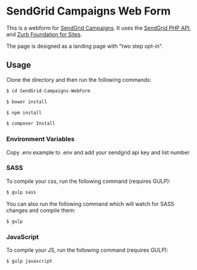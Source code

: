 # SendGrid Campaigns Web Form 
 
 This is a webform for [SendGrid Campaigns](https://sendgrid.com/solutions/email-marketing/).  It uses the [SendGrid PHP API](https://sendgrid.com/docs/Integrate/Code_Examples/v2_Mail/php.html), and [Zurb Foundation for Sites](foundation.zurb.com/sites).
 
 The page is designed as a landing page with "two step opt-in".
 
 ## Usage
 
 Clone the directory and then run the following commands:
 
 ```bash
 $ cd SendGrid-Campaigns-WebForm
 ```
 
 ```bash
 $ bower install
 ```
 ```bash
 $ npm install
 ```
 
 ```bash
 $ composer Install
 ```
 
 ### Environment Variables
 
 Copy .env.example to .env and add your sendgrid api key and list number
 
 ### SASS
 
 To compile your css, run the following command (requires GULP):
 
 ```bash
 $ gulp sass
 ```
 
 You can also run the following command which will watch for SASS changes and compile them:
 
  ```bash
  $ gulp
  ```
 
 ### JavaScript
 
 To compile your JS, run the following command (requires GULP):
 
 ```bash
 $ gulp javascript
 ```
 
